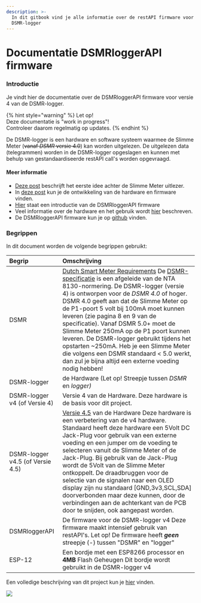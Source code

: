 ```yaml
---
description: >-
  In dit gitbook vind je alle informatie over de restAPI firmware voor de
  DSMR-logger
---
```


# Documentatie DSMRloggerAPI firmware

### Introductie <a id="introductie"></a>

Je vindt hier de documentatie over de DSMRloggerAPI firmware voor versie 4 van de DSMR-logger.

{% hint style="warning" %}
Let op!  
Deze documentatie is "work in progress"!   
Controleer daarom regelmatig op updates.
{% endhint %}

De DSMR-logger is een hardware en software systeem waarmee de Slimme Meter \(~~vanaf _DSMR_ versie 4.0~~\) kan worden uitgelezen. De uitgelezen data \(telegrammen\) worden in de DSMR-logger opgeslagen en kunnen met behulp van gestandaardiseerde restAPI call's worden opgevraagd.

#### Meer informatie

* [Deze post](https://willem.aandewiel.nl/index.php/2018/08/28/slimme-meter-uitlezer/) beschrijft het eerste idee achter de Slimme Meter uitlezer.
* In [deze post](https://willem.aandewiel.nl/index.php/2019/04/09/dsmr-logger-v4-slimme-meter-uitlezer/) kun je de ontwikkeling van de hardware en firmware vinden.
* [Hier](https://willem.aandewiel.nl/index.php/2020/02/28/restapis-zijn-hip-nieuwe-firmware-voor-de-dsmr-logger/) staat een introductie van de DSMRloggerAPI firmware
* Veel informatie over de hardware en het gebruik wordt [hier](https://mrwheel.github.io/DSMRloggerWS/hardware_V4/) beschreven.
* De DSMRloggerAPI firmware kun je op [github](https://github.com/mrWheel/DSMRloggerAPI) vinden.

### Begrippen

In dit document worden de volgende begrippen gebruikt:

| Begrip | Omschrijving |
| :--- | :--- |
| DSMR | [Dutch Smart Meter Requirements](https://nl.wikipedia.org/wiki/Slimme_meter) De [DSMR-specificatie](https://www.netbeheernederland.nl/_upload/Files/Slimme_meter_15_a727fce1f1.pdf) is een afgeleide van de NTA 8130-normering. De DSMR-logger \(versie 4\) is ontworpen voor de _DSMR 4.0_ of hoger. DSMR 4.0 geeft aan dat de Slimme Meter op de P1-poort 5 volt bij 100mA moet kunnen leveren \(zie pagina 8 en 9 van de specificatie\). Vanaf DSMR 5.0+ moet de Slimme Meter 250mA op de P1 poort kunnen leveren. De DSMR-logger gebruikt tijdens het opstarten ~250mA. Heb je een Slimme Meter die volgens een DSMR standaard &lt; 5.0 werkt, dan zul je bijna altijd een externe voeding nodig hebben! |
| DSMR-logger | de Hardware \(Let op! Streepje tussen _DSMR_ en _logger\)_ |
| DSMR-logger v4 \(of Versie 4\) | Versie 4 van de Hardware.  Deze hardware is de basis voor dit project. |
| DSMR-logger v4.5 \(of Versie 4.5\) | [Versie 4.5](https://opencircuit.nl/Product/Slimme-meter-uitlezer-V4.5-Geassembleerd) van de Hardware Deze hardware is een verbetering van de v4 hardware. Standaard heeft deze hardware een 5Volt DC Jack-Plug voor gebruik van een externe voeding en een jumper om de voeding te selecteren vanuit de Slimme Meter of de Jack-Plug. Bij gebruik van de Jack-Plug wordt de 5Volt van de Slimme Meter ontkoppelt. De draadbruggen voor de selectie van de signalen naar een OLED display zijn nu standaard \[GND,3v3,SCL,SDA\] doorverbonden maar deze kunnen, door de verbindingen aan de achterkant van de PCB door te snijden, ook aangepast worden. |
| DSMRloggerAPI | De firmware voor de DSMR-logger v4 Deze firmware maakt intensief gebruik van restAPI's. Let op! De firmware heeft _**geen**_ streepje \(-\) tussen "DSMR" en "logger" |
| ESP-12 | Een bordje met een ESP8266 processor en **4MB** Flash Geheugen Dit bordje wordt gebruikt in de DSMR-logger v4 |

Een volledige beschrijving van dit project kun je [hier](https://willem.aandewiel.nl/index.php/2020/02/28/restapis-zijn-hip-nieuwe-firmware-voor-de-dsmr-logger/) vinden.

![](.gitbook/assets/dsmr-logger_v4.5.png)

